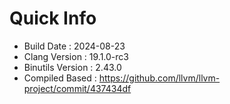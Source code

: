 # Quick Info
* Build Date : 2024-08-23
* Clang Version : 19.1.0-rc3
* Binutils Version : 2.43.0
* Compiled Based : https://github.com/llvm/llvm-project/commit/437434df
